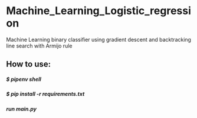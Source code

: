 # Machine_Learning_Logistic_regression

Machine Learning binary classifier using gradient descent and backtracking line search with Armijo rule

## How to use:

##### $ pipenv shell #####
##### $ pip install -r requirements.txt #####
##### run main.py #####






